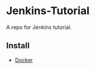 # Jenkins-Tutorial

A repo for Jenkins tutorial.

## Install

- [Docker](./module-install-docker/README.md)
